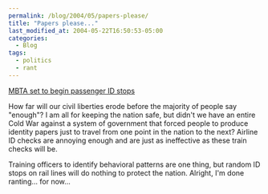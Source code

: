 ```yaml
---
permalink: /blog/2004/05/papers-please/
title: "Papers please..."
last_modified_at: 2004-05-22T16:50:53-05:00
categories:
  - Blog
tags:
  - politics
  - rant
---
```


[MBTA set to begin passenger ID stops](http://www.boston.com/news/local/massachusetts/articles/2004/05/22/mbta_set_to_begin_passenger_id_stops)

How far will our civil liberties erode before the majority of people say &quot;enough&quot;? I am all for keeping the
nation safe, but didn't we have an entire Cold War against a system of government that forced people to produce
identity papers just to travel from one point in the nation to the next? Airline ID checks are annoying enough and are
just as ineffective as these train checks will be.

Training officers to identify behavioral patterns are one thing, but random ID stops on rail lines will do nothing to
protect the nation. Alright, I'm done ranting... for now...